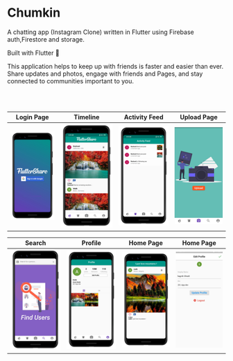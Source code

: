 # Chumkin

A chatting app (Instagram Clone) written in Flutter using Firebase auth,Firestore and storage.

Built with Flutter 💙

This application helps to keep up with friends is faster and easier than ever. Share updates and photos, engage with friends and Pages, and stay connected to communities important to you.

<br />
<br />

Login Page               |  Timeline               | Activity Feed               |  Upload Page
:-------------------------:|:-------------------------:|:-------------------------:|:-------------------------:
![](https://github.com/sagnikghoshcr7/images/blob/master/Chumkin/1.png?raw=true)|![](https://github.com/sagnikghoshcr7/images/blob/master/Chumkin/2.png?raw=true)|![](https://github.com/sagnikghoshcr7/images/blob/master/Chumkin/3.png?raw=true)|![](https://github.com/sagnikghoshcr7/images/blob/master/Chumkin/4.jpg?raw=true)|

Search          |  Profile       |   Home Page               |  Home Page
:-------------------------:|:-------------------------:|:-------------------------:|:-------------------------:
![](https://github.com/sagnikghoshcr7/images/blob/master/Chumkin/5.png?raw=true)|![](https://github.com/sagnikghoshcr7/images/blob/master/Chumkin/6.png?raw=true)|![](https://github.com/sagnikghoshcr7/images/blob/master/Chumkin/8.png?raw=true)|![](https://github.com/sagnikghoshcr7/images/blob/master/Chumkin/9.jpg?raw=true)|
